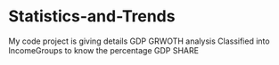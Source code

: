 # Statistics-and-Trends
My code project is giving details GDP GRWOTH  analysis 
Classified into IncomeGroups to know the percentage GDP SHARE
